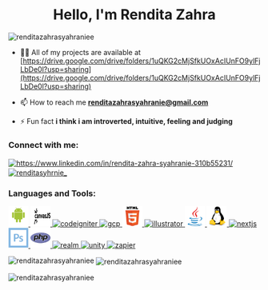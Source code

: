 <h1 align="center">Hello, I'm Rendita Zahra</h1>
<p align="left"> <img src="https://komarev.com/ghpvc/?username=renditazahrasyahraniee&label=Profile%20views&color=0e75b6&style=flat" alt="renditazahrasyahraniee" /> </p>

- 👨‍💻 All of my projects are available at [https://drive.google.com/drive/folders/1uQKG2cMjSfkUOxAcIUnFO9ylFjLbDe0l?usp=sharing](https://drive.google.com/drive/folders/1uQKG2cMjSfkUOxAcIUnFO9ylFjLbDe0l?usp=sharing)

- 📫 How to reach me **renditazahrasyahranie@gmail.com**

- ⚡ Fun fact **i think i am introverted, intuitive, feeling and judging**

<h3 align="left">Connect with me:</h3>
<p align="left">
<a href="https://linkedin.com/in/https://www.linkedin.com/in/rendita-zahra-syahranie-310b55231/" target="blank"><img align="center" src="https://raw.githubusercontent.com/rahuldkjain/github-profile-readme-generator/master/src/images/icons/Social/linked-in-alt.svg" alt="https://www.linkedin.com/in/rendita-zahra-syahranie-310b55231/" height="30" width="40" /></a>
<a href="https://instagram.com/renditasyhrnie_" target="blank"><img align="center" src="https://raw.githubusercontent.com/rahuldkjain/github-profile-readme-generator/master/src/images/icons/Social/instagram.svg" alt="renditasyhrnie_" height="30" width="40" /></a>
</p>

<h3 align="left">Languages and Tools:</h3>
<p align="left"> <a href="https://developer.android.com" target="_blank" rel="noreferrer"> <img src="https://raw.githubusercontent.com/devicons/devicon/master/icons/android/android-original-wordmark.svg" alt="android" width="40" height="40"/> </a> <a href="https://canvasjs.com" target="_blank" rel="noreferrer"> <img src="https://raw.githubusercontent.com/Hardik0307/Hardik0307/master/assets/canvasjs-charts.svg" alt="canvasjs" width="40" height="40"/> </a> <a href="https://codeigniter.com" target="_blank" rel="noreferrer"> <img src="https://cdn.worldvectorlogo.com/logos/codeigniter.svg" alt="codeigniter" width="40" height="40"/> </a> <a href="https://cloud.google.com" target="_blank" rel="noreferrer"> <img src="https://www.vectorlogo.zone/logos/google_cloud/google_cloud-icon.svg" alt="gcp" width="40" height="40"/> </a> <a href="https://www.w3.org/html/" target="_blank" rel="noreferrer"> <img src="https://raw.githubusercontent.com/devicons/devicon/master/icons/html5/html5-original-wordmark.svg" alt="html5" width="40" height="40"/> </a> <a href="https://www.adobe.com/in/products/illustrator.html" target="_blank" rel="noreferrer"> <img src="https://www.vectorlogo.zone/logos/adobe_illustrator/adobe_illustrator-icon.svg" alt="illustrator" width="40" height="40"/> </a> <a href="https://www.java.com" target="_blank" rel="noreferrer"> <img src="https://raw.githubusercontent.com/devicons/devicon/master/icons/java/java-original.svg" alt="java" width="40" height="40"/> </a> <a href="https://www.linux.org/" target="_blank" rel="noreferrer"> <img src="https://raw.githubusercontent.com/devicons/devicon/master/icons/linux/linux-original.svg" alt="linux" width="40" height="40"/> </a> <a href="https://nextjs.org/" target="_blank" rel="noreferrer"> <img src="https://cdn.worldvectorlogo.com/logos/nextjs-2.svg" alt="nextjs" width="40" height="40"/> </a> <a href="https://www.photoshop.com/en" target="_blank" rel="noreferrer"> <img src="https://raw.githubusercontent.com/devicons/devicon/master/icons/photoshop/photoshop-line.svg" alt="photoshop" width="40" height="40"/> </a> <a href="https://www.php.net" target="_blank" rel="noreferrer"> <img src="https://raw.githubusercontent.com/devicons/devicon/master/icons/php/php-original.svg" alt="php" width="40" height="40"/> </a> <a href="https://realm.io/" target="_blank" rel="noreferrer"> <img src="https://raw.githubusercontent.com/bestofjs/bestofjs-webui/8665e8c267a0215f3159df28b33c365198101df5/public/logos/realm.svg" alt="realm" width="40" height="40"/> </a> <a href="https://unity.com/" target="_blank" rel="noreferrer"> <img src="https://www.vectorlogo.zone/logos/unity3d/unity3d-icon.svg" alt="unity" width="40" height="40"/> </a> <a href="https://zapier.com" target="_blank" rel="noreferrer"> <img src="https://www.vectorlogo.zone/logos/zapier/zapier-icon.svg" alt="zapier" width="40" height="40"/> </a> </p>

<p><img align="left" src="https://github-readme-stats.vercel.app/api/top-langs?username=renditazahrasyahraniee&show_icons=true&locale=en&layout=compact" alt="renditazahrasyahraniee" /></p>

<p>&nbsp;<img align="center" src="https://github-readme-stats.vercel.app/api?username=renditazahrasyahraniee&show_icons=true&locale=en" alt="renditazahrasyahraniee" /></p>

<p><img align="center" src="https://github-readme-streak-stats.herokuapp.com/?user=renditazahrasyahraniee&" alt="renditazahrasyahraniee" /></p>
